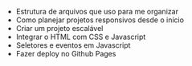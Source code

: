 - Estrutura de arquivos que uso para me organizar
- Como planejar projetos responsivos desde o início
- Criar um projeto escalável
- Integrar o HTML com CSS e Javascript
- Seletores e eventos em Javascript
- Fazer deploy no Github Pages

